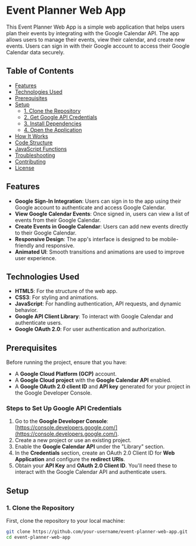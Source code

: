 # Event Planner Web App

This Event Planner Web App is a simple web application that helps users plan their events by integrating with the Google Calendar API. The app allows users to manage their events, view their calendar, and create new events. Users can sign in with their Google account to access their Google Calendar data securely.

## Table of Contents

- [Features](#features)
- [Technologies Used](#technologies-used)
- [Prerequisites](#prerequisites)
- [Setup](#setup)
  - [1. Clone the Repository](#1-clone-the-repository)
  - [2. Get Google API Credentials](#2-get-google-api-credentials)
  - [3. Install Dependencies](#3-install-dependencies)
  - [4. Open the Application](#4-open-the-application)
- [How It Works](#how-it-works)
- [Code Structure](#code-structure)
- [JavaScript Functions](#javascript-functions)
- [Troubleshooting](#troubleshooting)
- [Contributing](#contributing)
- [License](#license)

## Features

- **Google Sign-In Integration**: Users can sign in to the app using their Google account to authenticate and access Google Calendar.
- **View Google Calendar Events**: Once signed in, users can view a list of events from their Google Calendar.
- **Create Events in Google Calendar**: Users can add new events directly to their Google Calendar.
- **Responsive Design**: The app's interface is designed to be mobile-friendly and responsive.
- **Animated UI**: Smooth transitions and animations are used to improve user experience.

## Technologies Used

- **HTML5**: For the structure of the web app.
- **CSS3**: For styling and animations.
- **JavaScript**: For handling authentication, API requests, and dynamic behavior.
- **Google API Client Library**: To interact with Google Calendar and authenticate users.
- **Google OAuth 2.0**: For user authentication and authorization.

## Prerequisites

Before running the project, ensure that you have:

- A **Google Cloud Platform (GCP)** account.
- A **Google Cloud project** with the **Google Calendar API** enabled.
- A **Google OAuth 2.0 client ID** and **API key** generated for your project in the Google Developer Console.

### Steps to Set Up Google API Credentials

1. Go to the **Google Developer Console**: [https://console.developers.google.com/](https://console.developers.google.com/).
2. Create a new project or use an existing project.
3. Enable the **Google Calendar API** under the "Library" section.
4. In the **Credentials** section, create an OAuth 2.0 Client ID for **Web Application** and configure the **redirect URIs**.
5. Obtain your **API Key** and **OAuth 2.0 Client ID**. You'll need these to interact with the Google Calendar API and authenticate users.

## Setup

### 1. Clone the Repository

First, clone the repository to your local machine:

```bash
git clone https://github.com/your-username/event-planner-web-app.git
cd event-planner-web-app
